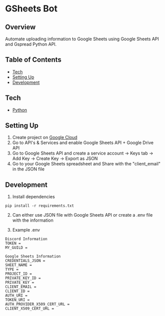 # GSheets Bot

## Overview

Automate uploading information to Google Sheets using Google Sheets API and Gspread Python API.

## Table of Contents

- [Tech](#tech)<br/>
- [Setting Up](#setting-up)<br/>
- [Development](#development)<br/>

## Tech

- [Python](https://www.python.org/)

## Setting Up

1. Create project on [Google Cloud](https://console.cloud.google.com)
2. Go to API's & Services and enable Google Sheets API + Google Drive API
3. Go to Google Sheets API and create a service account -> Keys tab -> Add Key -> Create Key -> Export as JSON
4. Go to your Google Sheets spreadsheet and Share with the "client_email" in the JSON file

## Development

1. Install dependencies

```
pip install -r requirements.txt
```

2. Can either use JSON file with Google Sheets API or create a .env file with the information

3. Example .env

```
Discord Information
TOKEN =
MY_GUILD =

Google Sheets Information
CREDENTIALS_JSON =
SHEET_NAME =
TYPE =
PROJECT_ID =
PRIVATE_KEY_ID =
PRIVATE_KEY =
CLIENT_EMAIL =
CLIENT_ID =
AUTH_URI =
TOKEN_URI =
AUTH_PROVIDER_X509_CERT_URL =
CLIENT_X509_CERT_URL =
```
